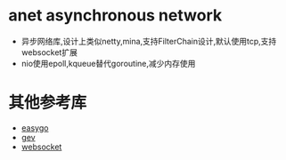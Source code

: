 # anet asynchronous network
- 异步网络库,设计上类似netty,mina,支持FilterChain设计,默认使用tcp,支持websocket扩展
- nio使用epoll,kqueue替代goroutine,减少内存使用

# 其他参考库
- [easygo]()
- [gev](https://github.com/Allenxuxu/gev)
- [websocket](https://www.freecodecamp.org/news/million-websockets-and-go-cc58418460bb/)